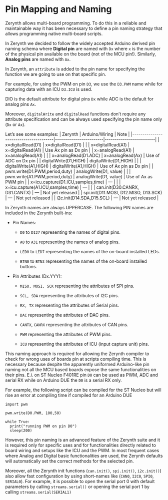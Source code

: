 # Pin Mapping and Naming

Zerynth allows multi-board programming. To do this in a reliable and maintainable way it has been necessary to define a pin naming strategy that allows programming native multi-board scripts.

In Zerynth we decided to follow the widely accepted Arduino derived pin naming schema where **Digital pin** are named with `Dx` where ```x``` is the number of the physical pin available on the board (not of the MCU pin!). Similarly, **Analog pins** are named with `Ax`.

In Zerynth, an ```attribute``` is added to the pin name for specifying the function we are going to use on that specific pin.

For example, for using the PWM on pin `D3`, we use the `D3.PWM` name while for capturing data with an ICU `D3.ICU` is used.

DIO is the default attribute for digital pins `Dx` while ADC is the default for analog pins `Ax`.

Moreover, `digitalWrite` and `digitalRead` functions don’t require any attribute specification and can be always used specifying the pin name only (`Dx` or `Ax`).

Let’s see some examples:
| Zerynth                               | Arduino/Wiring         | Note                    |
|---------------------------------------|------------------------|-------------------------|
| x=digitalRead(D1)                     | x=digitalRead(D1)      |                         |
| x=digitalRead(A1)                     | x=digitalRead(A1)      | Use Ax pin as Dx pin    |
| x=analogRead(A1)                      | x=analogRead(A1)       |                         |
| x=analogRead(D1.ADC)                  | x=analogRead(Ax)       | Use of ADC on Dx pin    |
| digitalWrite(D1,HIGH)                 | digitalWrite(D1,HIGH)  |                         |
| digitalWrite(A1,HIGH)                 | digitalWrite(A1,HIGH)  | Use of Ax pin as Dx pin |
| pwm.write(D1.PWM,period,duty)         | analogWrite(D1, value) |                         |
| pwm.write(A1.PWM,period,duty)         | analogWrite(D1, value) | Use of Ax as PWM pin    |
| x=icu.capture(D1.ICU,samples,time)    | —                      |                         |
| x=icu.capture(A1.ICU,samples,time)    | —                      |                         |
| can.init(D30.CANRX, D31.CANTX)        | —                      | Not yet released        |
| spi.init(D11.MOSI, D12.MISO, D13.SCK) | —                      | Not yet released        |
| i2c.init(D14.SDA,D15.SCL)             | —                      | Not yet released        |

In Zerynth names are always UPPERCASE. The following PIN names are included in the Zerynth built-ins:


* Pin Names:


    * `D0` to `D127` representing the names of digital pins.


    * `A0` to `A31` representing the names of analog pins.


    * `LED0` to `LED7` representing the names of the on-board installed LEDs.


    * `BTN0` to `BTN3` representing the names of the on-board installed buttons.


* Pin Attributes (Dx.YYY):


    * `MISO, MOSI, SCK` representing the attributes of SPI pins.


    * `SCL, SDA` representing the attributes of I2C pins.


    * `RX, TX` representing the attributes of Serial pins.


    * `DAC` representing the attributes of DAC pins.


    * `CANTX`, `CANRX` representing the attributes of CAN pins.


    * `PWM` representing the attributes of PWM pins.


    * `ICU` representing the attributes of ICU (input capture unit) pins.

This naming approach is required for allowing the Zerynth compiler to check for wrong uses of boards pin at scripts compiling time. This is necessary because despite the apparently uniformed Arduino-like pin naming not all the MCU based boards expose the same functionalities on their pins. E.i. on ST Nucleo F401RE pin `D0` can be used as PWM, ADC and serial RX while on Arduino DUE the `D0` is a serial RX only.

For example, the following script can be compiled for the ST Nucleo but will rise an error at compiling time if compiled for an Arduino DUE

```
import pwm

pwm.write(D0.PWM, 100,50)

while True:
  print("running PWM on pin D0")
  sleep(200)
```

However, this pin naming is an advanced feature of the Zerynth suite and it is required only for specific uses and for functionalities directly related to board wiring and setups like the ICU and the PWM. In most frequent cases where Analog and Digital basic functionalities are used, the Zerynth defaults will automatically set the correct methods for the selected pin.

Moreover, all the Zerynth init functions (`can.init()`, `spi.init()`, `i2c.init()`) also allow fast configuration by using short-names like (`CAN0`, `I2C0`, `SPI0`, `SERIAL0`). For example, it is possible to open the serial port 0 with default parameters by calling `streams.serial()` or opening the serial port 1 by calling `streams.serial(SERIAL1)`

<!--stackedit_data:
eyJoaXN0b3J5IjpbMjA4ODU2MTY5OV19
-->